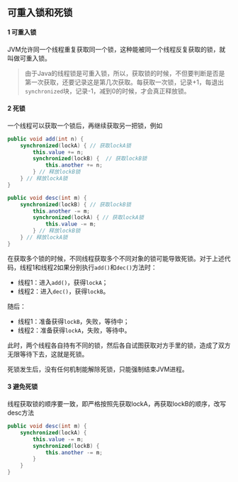 ## 可重入锁和死锁

#### 1 可重入锁

JVM允许同一个线程重复获取同一个锁，这种能被同一个线程反复获取的锁，就叫做可重入锁。

> 由于Java的线程锁是可重入锁，所以，获取锁的时候，不但要判断是否是第一次获取，还要记录这是第几次获取。每获取一次锁，记录+1，每退出`synchronized`块，记录-1，减到0的时候，才会真正释放锁。

#### 2 死锁

一个线程可以获取一个锁后，再继续获取另一把锁，例如

```java
public void add(int n) {
    synchronized(lockA) { // 获取lockA锁
        this.value += n;
        synchronized(lockB) {  // 获取lockB锁
            this.another += n;
        } // 释放lockB锁
    } // 释放lockA锁
}

public void desc(int m) {
    synchronized(lockB) { // 获取lockB锁
        this.another -= m;
        synchronized(lockA) { // 获取lockA锁
            this.value -= m;
        } // 释放lockB锁
    } // 释放lockA锁
}
```

在获取多个锁的时候，不同线程获取多个不同对象的锁可能导致死锁。对于上述代码，线程1和线程2如果分别执行`add()`和`dec()`方法时：

- 线程1：进入`add()`，获得`lockA`；
- 线程2：进入`dec()`，获得`lockB`。

随后：

- 线程1：准备获得`lockB`，失败，等待中；
- 线程2：准备获得`lockA`，失败，等待中。

此时，两个线程各自持有不同的锁，然后各自试图获取对方手里的锁，造成了双方无限等待下去，这就是死锁。

死锁发生后，没有任何机制能解除死锁，只能强制结束JVM进程。

#### 3 避免死锁

线程获取锁的顺序要一致，即严格按照先获取lockA，再获取lockB的顺序，改写desc方法

```java
public void desc(int m) {
    synchronized(lockA) {
        this.value -= m;
        synchronized(lockB) {
            this.another -= m;
        }
    }
}
```

